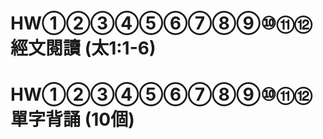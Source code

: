 # HW①②③④⑤⑥⑦⑧⑨⑩⑪⑫ 經文閱讀 (太1:1-6)


<div style='page-break-after: always;'></div>


# HW①②③④⑤⑥⑦⑧⑨⑩⑪⑫ 單字背誦 (10個)
